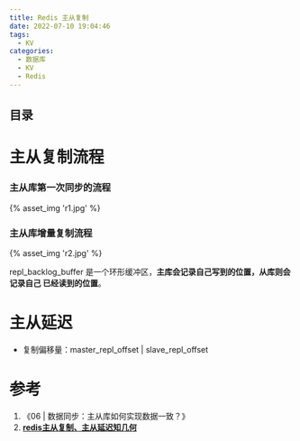```yaml
---
title: Redis 主从复制
date: 2022-07-10 19:04:46
tags:
  - KV
categories:
  - 数据库
  - KV
  - Redis
---
```


<p></p>
<!-- more -->

## 目录
<!-- toc -->

# 主从复制流程
###  主从库第一次同步的流程
 {% asset_img  'r1.jpg' %}   


### 主从库增量复制流程
{% asset_img  'r2.jpg' %}                          


repl_backlog_buffer 是一个环形缓冲区，**主库会记录自己写到的位置，从库则会记录自己 已经读到的位置**。

# 主从延迟
- 复制偏移量：master_repl_offset | slave_repl_offset

# 参考
1. 《06 | 数据同步：主从库如何实现数据一致？》
2. [**redis主从复制、主从延迟知几何**](https://www.cnblogs.com/niejunlei/p/12904984.html)
